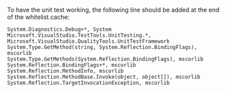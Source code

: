 To have the unit test working, the following line should be added at the end of the whitelist.cache:
```
System.Diagnostics.Debug+*, System
Microsoft.VisualStudio.TestTools.UnitTesting.*, Microsoft.VisualStudio.QualityTools.UnitTestFramework
System.Type.GetMethod(string, System.Reflection.BindingFlags), mscorlib
System.Type.GetMethods(System.Reflection.BindingFlags), mscorlib
System.Reflection.BindingFlags+*, mscorlib
System.Reflection.MethodInfo, mscorlib
System.Reflection.MethodBase.Invoke(object, object[]), mscorlib
System.Reflection.TargetInvocationException, mscorlib
```
